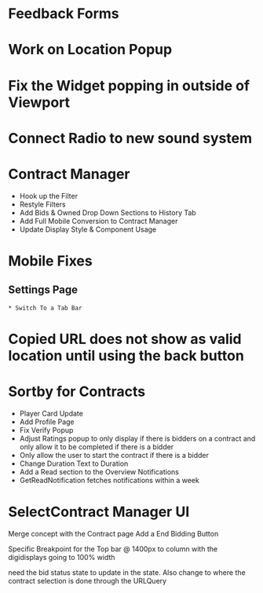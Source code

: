 # Feedback Forms

# Work on Location Popup

# Fix the Widget popping in outside of Viewport

# Connect Radio to new sound system

# Contract Manager

- Hook up the Filter
- Restyle Filters
- Add Bids & Owned Drop Down Sections to History Tab
- Add Full Mobile Conversion to Contract Manager
- Update Display Style & Component Usage

# Mobile Fixes

## Settings Page

    * Switch To a Tab Bar

# Copied URL does not show as valid location until using the back button

# Sortby for Contracts

- Player Card Update
- Add Profile Page
- Fix Verify Popup
- Adjust Ratings popup to only display if there is bidders on a contract and only allow it to be completed if there is a bidder
- Only allow the user to start the contract if there is a bidder
- Change Duration Text to Duration
- Add a Read section to the Overview Notifications
- GetReadNotification fetches notifications within a week

# SelectContract Manager UI
Merge concept with the Contract page
Add a End Bidding Button

Specific Breakpoint for the Top bar @ 1400px to column with the digidisplays going to 100% width

need the bid status state to update in the state.
Also change to where the contract selection is done through the URLQuery

